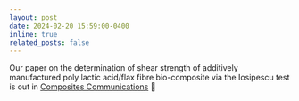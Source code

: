 ```yaml
---
layout: post
date: 2024-02-20 15:59:00-0400
inline: true
related_posts: false
---
```


Our paper on the determination of shear strength of additively manufactured poly lactic acid/flax fibre bio-composite via the Iosipescu test is out in [Composites Communications](https://www.sciencedirect.com/science/article/pii/S2452213924000494) :newspaper:
